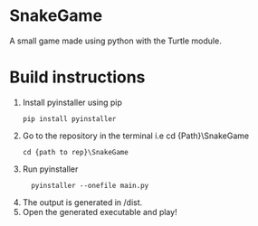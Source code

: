 # SnakeGame
A small game made using python with the Turtle module.

# Build instructions
1. Install pyinstaller using pip
    ```
    pip install pyinstaller
    ```
2. Go to the repository in the terminal i.e cd {Path}\SnakeGame
    ```
    cd {path to rep}\SnakeGame
    ```
3. Run pyinstaller 
    ```
      pyinstaller --onefile main.py
    ```
4. The output is generated in /dist.
5. Open the generated executable and play!
